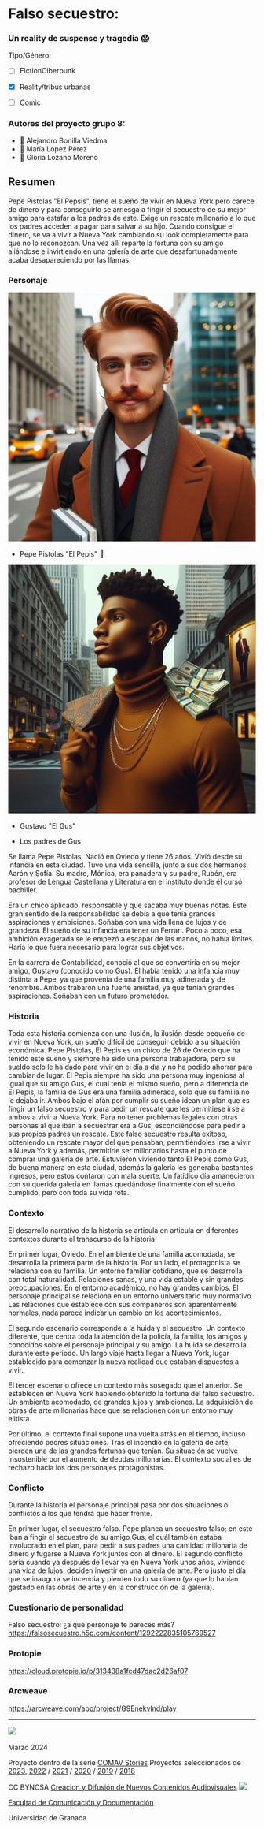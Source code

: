 
# Falso secuestro: 
### Un reality de suspense y tragedia :scream:


Tipo/Género:  
- [ ] FictionCiberpunk  
- [x] Reality/tribus urbanas  
- [ ] Comic


### Autores del proyecto grupo 8:  
<!---
Gloria Lozano Moreno
María López Pérez
Alejandro Bonilla Viedma
-->

- :man: Alejandro Bonilla Viedma
- :woman: María López Pérez
- :woman: Gloria Lozano Moreno 





## Resumen
Pepe Pistolas "El Pepsis", tiene el sueño de vivir en Nueva York pero carece de dinero y para conseguirlo se arriesga a fingir el secuestro de su mejor amigo para estafar a los padres de este. Exige un rescate millonario a lo que los padres acceden a pagar para salvar a su hijo.
Cuando consigue el dinero, se va a vivir a Nueva York cambiando su look completamente para que no lo reconozcan. Una vez allí reparte la fortuna con su amigo aliándose e invirtiendo en una galería de arte que desafortunadamente acaba desapareciendo por las llamas.

### Personaje

![](pepis.jpeg)

- Pepe Pistolas "El Pepis" :gun:

![](gus.jpeg)

- Gustavo "El Gus"
  

- Los padres de Gus 

Se llama Pepe Pistolas. Nació en Oviedo y tiene 26 años. Vivió desde su infancia en esta ciudad. Tuvo una vida sencilla, junto a sus dos hermanos Aarón y Sofía. Su madre, Mónica, era panadera y su padre, Rubén, era profesor de Lengua Castellana y Literatura en el instituto donde él cursó bachiller.

Era un chico aplicado, responsable y que sacaba muy buenas notas. Este gran sentido de la responsabilidad se debía a que tenía grandes aspiraciones y ambiciones. Soñaba con una vida llena de lujos y de grandeza. El sueño de su infancia era tener un Ferrari. Poco a poco, esa ambición exagerada se le empezó a escapar de las manos, no había límites. Haría lo que fuera necesario para lograr sus objetivos.

En la carrera de Contabilidad, conoció al que se convertiría en su mejor amigo, Gustavo (conocido como Gus). Él había tenido una infancia muy distinta a Pepe, ya que provenía de una familia muy adinerada y de renombre. Ambos trabaron una fuerte amistad, ya que tenían grandes aspiraciones. Soñaban con un futuro prometedor.



### Historia

Toda esta historia comienza con una ilusión, la ilusión desde pequeño de vivir en Nueva York, un sueño difícil de conseguir debido a su situación económica. Pepe Pistolas, El Pepis es un chico de 26 de Oviedo que ha tenido este sueño y siempre ha sido una persona trabajadora, pero su sueldo solo le ha dado para vivir en el día a día y no ha podido ahorrar para cambiar de lugar.
El Pepis siempre ha sido una persona muy ingeniosa al igual que su amigo Gus, el cual tenía el mismo sueño, pero a diferencia de El Pepis, la familia de Gus era una familia adinerada, solo que su familia no le dejaba ir. Ambos bajo el afán por cumplir su sueño idean un plan que es fingir un falso secuestro y para pedir un rescate que les permitiese irse a ambos a vivir a Nueva York. Para no tener problemas legales con otras personas al que iban a secuestrar era a Gus, escondiéndose para pedir a sus propios padres un rescate.
Este falso secuestro resulta exitoso, obteniendo un rescate mayor del que pensaban, permitiéndoles irse a vivir a Nueva York y además, permitirle ser millonarios hasta el punto de comprar una galería de arte. Estuvieron viviendo tanto El Pepis como Gus, de buena manera en esta ciudad, además la galería les generaba bastantes ingresos, pero estos contaron con mala suerte. Un fatídico día amanecieron con su querida galería en llamas quedándose finalmente con el sueño cumplido, pero con toda su vida rota.



### Contexto

El desarrollo narrativo de la historia se articula en articula en diferentes contextos durante el transcurso de la historia.

En primer lugar, Oviedo. En el ambiente de una familia acomodada, se desarrolla la primera parte de la historia. Por un lado, el protagonista se relaciona con su familia. Un entorno familiar cotidiano, que se desarrolla con total naturalidad. Relaciones sanas, y una vida estable y sin grandes preocupaciones. En el entorno académico, no hay grandes cambios. El personaje principal se relaciona en un entorno universitario muy normativo. Las relaciones que establece con sus compañeros son aparentemente normales, nada parece indicar un cambio en los acontecimientos.

El segundo escenario corresponde a la huida y el secuestro. Un contexto diferente, que centra toda la atención de la policía, la familia, los amigos y conocidos sobre el personaje principal y su amigo. La huida se desarrolla durante este periodo. Un largo viaje hasta llegar a Nueva York, lugar establecido para comenzar la nueva realidad que estaban dispuestos a vivir.

El tercer escenario ofrece un contexto más sosegado que el anterior. Se establecen en Nueva York habiendo obtenido la fortuna del falso secuestro. Un ambiente acomodado, de grandes lujos y ambiciones. La adquisición de obras de arte millonarias hace que se relacionen con un entorno muy elitista.

Por último, el contexto final supone una vuelta atrás en el tiempo, incluso ofreciendo peores situaciones. Tras el incendio en la galería de arte, pierden una de las grandes fortunas que tenían. Su situación se vuelve insostenible por el aumento de deudas millonarias. El contexto social es de rechazo hacia los dos personajes protagonistas.



### Conflicto 

Durante la historia el personaje principal pasa por dos situaciones o conflictos a los que tendrá que hacer frente. 

En primer lugar, el secuestro falso. Pepe planea un secuestro falso; en este iban a fingir el secuestro de su amigo Gus, el cuál también estaba involucrado en el plan, para pedir a sus padres una cantidad millonaria de dinero y fugarse a Nueva York juntos con el dinero.
El segundo conflicto sería cuando ya después de llevar ya en Nueva York unos años, viviendo una vida de lujos, deciden invertir en una galería de arte. Pero justo el día que se inaugura se incendia y pierden todo su dinero (ya que lo habían gastado en las obras de arte y en la construcción de la galería).


### Cuestionario de personalidad 
Falso secuestro: ¿a qué personaje te pareces más?
https://falsosecuestro.h5p.com/content/1292222835105769527


### Protopie
https://cloud.protopie.io/p/313438a1fcd47dac2d26af07 

### Arcweave
https://arcweave.com/app/project/G9Enekvlnd/play 




------
![](https://upload.wikimedia.org/wikipedia/commons/thumb/6/62/CC-BY-SA-Andere_Wikis_%28v%29.svg/200px-CC-BY-SA-Andere_Wikis_%28v%29.svg.png)




<!---
Lista completa de emojis de markDown - https://gist.github.com/rxaviers/7360908) 
-->



Marzo 2024

Proyecto dentro de la serie [COMAV Stories](https://github.com/mgea/storytelling/blob/master/What_is_a_digital_storytelling.md) 
Proyectos seleccionados de [2023](https://github.com/mgea/storytelling/tree/master/2023), [2022](https://github.com/mgea/storytelling/blob/master/2022/readme.md) / [2021](https://github.com/mgea/storytelling/blob/master/2021/readme.md) / [2020](https://github.com/mgea/storytelling/blob/master/2020/readme.md)  / 
[2019](https://github.com/mgea/storytelling/blob/master/2019/readme.md) / [2018](https://github.com/mgea/storytelling/blob/master/2018/readme.md) 

CC BYNCSA  [Creacion y Difusión de Nuevos Contenidos Audiovisuales](http://utopolis.ugr.es/medialab)
<img src="https://mirrors.creativecommons.org/presskit/buttons/88x31/png/by-nc-sa.png"  width="75" > 

[Facultad de Comunicación y Documentación](http://fcd.ugr.es)

Universidad de Granada
